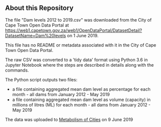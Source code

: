 ## About this Repository

The file "Dam levels 2012 to 2019.csv" was downloaded from the City of Cape Town Open Data Portal at
https://web1.capetown.gov.za/web1/OpenDataPortal/DatasetDetail?DatasetName=Dam%20levels
on 1 June 2019.

This file has no README or metadata associated with it in the City of Cape Town Open Data Portal.

The raw CSV was converted to a 'tidy data' format using Python 3.6 in Jupyter Notebook where the steps 
are described in details along with the commands.

The Python script outputs two files:

- a file containing aggregated mean dam level as percentage for each month - all dams from January 2012 - May 2019
- a file containing aggregated mean dam level as volume (capacity) in millions of litres (ML) for each month - all dams from January 2012 - May 2019

The data was uploaded to [Metabolism of Cities](https://metabolismofcities.org) on 9 June 2019
